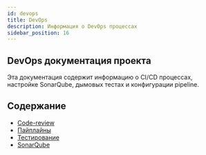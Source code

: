 ```yaml
---
id: devops
title: DevOps
description: Информация о DevOps процессах
sidebar_position: 16
---
```


## DevOps документация проекта

Эта документация содержит информацию о CI/CD процессах, настройке SonarQube, дымовых тестах и конфигурации pipeline.

## Содержание

- [Code-review](cicd/code-review/README.md)
- [Пайплайны](cicd/pipelines/README.md)
- [Тестирование](cicd/testing/README.md)
- [SonarQube](cicd/sonar/README.md)
